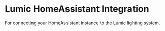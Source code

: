 # Lumic HomeAssistant Integration
For connecting your HomeAssistant instance to the Lumic lighting system.
